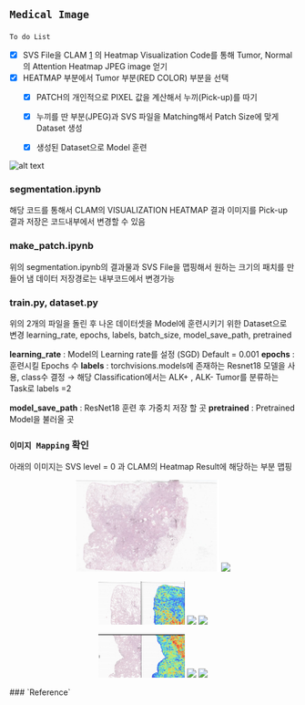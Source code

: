 ## `Medical Image`

`To do List` 
- [x] SVS File을 CLAM [1] 의 Heatmap Visualization Code를 통해 Tumor, Normal의 Attention Heatmap JPEG image 얻기
- [x] HEATMAP 부분에서 Tumor 부분(RED COLOR) 부분을 선택
  - [x] PATCH의 개인적으로 PIXEL 값을 계산해서 누끼(Pick-up)를 따기
  - [x] 누끼를 딴 부분(JPEG)과 SVS 파일을 Matching해서 Patch Size에 맞게 Dataset 생성
  - [x] 생성된 Dataset으로 Model 훈련 
 
 
 ![alt text](TumorZoom.gif)
 
  
### segmentation.ipynb
해당 코드를 통해서 CLAM의 VISUALIZATION HEATMAP 결과 이미지를 Pick-up
결과 저장은 코드내부에서 변경할 수 있음

### make_patch.ipynb
위의 segmentation.ipynb의 결과물과 SVS File을 맵핑해서 원하는 크기의 패치를 만들어 냄 
데이터 저장경로는 내부코드에서 변경가능 


### train.py, dataset.py
위의 2개의 파일을 돌린 후 나온 데이터셋을 Model에 훈련시키기 위한 Dataset으로 변경
learning_rate, epochs, labels, batch_size, model_save_path, pretrained 

**learning_rate** : Model의 Learning rate를 설정 (SGD) Default = 0.001
**epochs** : 훈련시킬 Epochs 수
**labels** : torchvisions.models에 존재하는 Resnet18 모델을 사용, class수 결정 $\rightarrow$ 
            해당 Classification에서는 ALK+ , ALK- Tumor를 분류하는 Task로 labels =2
            
**model_save_path** : ResNet18 훈련 후 가중치 저장 할 곳
**pretrained** : Pretrained Model을 불러올 곳



### `이미지 Mapping` 확인 ###
아래의 이미지는 SVS level = 0 과 CLAM의 Heatmap Result에 해당하는 부분 맵핑

<p align="center">
  <img src="IMAGE/tumor.png" width="50%" />
  <img src="IMAGE/tumor_heatmap.png" width="50%" />
</p>

<!-- 첫번째 줄 -->
<p align="center">
  <img src="IMAGE/0.png" width="30%" />
  <img src="IMAGE/1.png" width="30%" />
  <img src="IMAGE/2.png" width="30%" />
</p>

<!-- 두번째 줄 -->
<p align="center">
  <img src="IMAGE/3.png" width="30%" />
  <img src="IMAGE/4.png" width="30%" />
  <img src="IMAGE/5.png" width="30%" />
</p>
### `Reference`




[1]: https://github.com/mahmoodlab/CLAM
